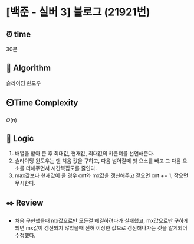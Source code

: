 # [백준 - 실버 3] 블로그 (21921번)

## ⏰ **time**

30분

## :pushpin: **Algorithm**

슬라이딩 윈도우

## ⏲️**Time Complexity**

$O(n)$

## :round_pushpin: **Logic**

1. 배열을 받아 준 후 최대값, 현재값, 최대값의 카운터를 선언해준다.
2. 슬라이딩 윈도우는 맨 처음 값을 구하고, 다음 넘어갈때 첫 요소를 빼고 그 다음 요소를 더해주면서 시간복잡도를 줄인다.
3. max값보다 현재값이 클 경우 cnt와 mx값을 갱신해주고 같으면 cnt += 1, 작으면 무시한다.

## :black_nib: **Review**

- 처음 구현했을때 mx값으로만 모든걸 해결하려다가 실패했고, mx값으로만 구하게 되면 mx값이 갱신되지 않았을때 전혀 이상한 값으로 갱신해나가는 것을 알게되어 수정했다.
